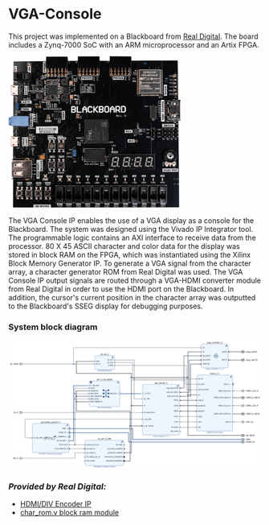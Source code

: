 # VGA-Console
This project was implemented on a Blackboard from [Real Digital](https://www.realdigital.org/). The board includes a Zynq-7000 SoC with an ARM microprocessor and an Artix FPGA.

<img src="img/blackboard.png?raw=true" width="343" height="301">

The VGA Console IP enables the use of a VGA display as a console for the Blackboard. The system was designed using the Vivado IP Integrator tool. The programmable logic contains an AXI interface to receive data from the processor. 80 X 45 ASCII character and color data for the display was stored in block RAM on the FPGA, which was instantiated using the Xilinx Block Memory Generator IP. To generate a VGA signal from the character array, a character generator ROM from Real Digital was used. The VGA Console IP output signals are routed through a VGA-HDMI converter module from Real Digital in order to use the HDMI port on the Blackboard. In addition, the cursor's current position in the character array was outputted to the Blackboard's SSEG display for debugging purposes.

### System block diagram
![System Block Diagram](img/vga_console_system_bd.png?raw=true)

### *Provided by Real Digital:*
* [HDMI/DIV Encoder IP](https://github.com/RealDigitalOrg/VivadoIP/tree/master/hdmi_tx_1.0)
* [char_rom.v block ram module](https://www.realdigital.org/doc/93562a1dd6587887f4265d6ecac23929)
